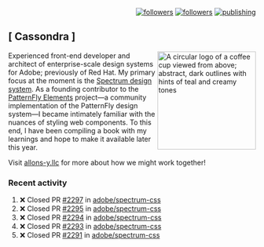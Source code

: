 <p align="right"><a rel="me" href="https://front-end.social/@castastrophe">
    <img alt="followers" title="Follow me on Mastodon" src="https://img.shields.io/mastodon/follow/109297102751309835?domain=https%3A%2F%2Ffront-end.social&label=Follow&logo=mastodon&logoColor=white&style=for-the-badge&labelColor=008080&color=006969"/></a>
  <a href="https://codepen.io/castastrophe/">
    <img alt="followers" title="Follow me on CodePen" src="https://img.shields.io/badge/16-1?color=640464&labelColor=7c007c&style=for-the-badge&logo=codepen&label=Follow"/></a>
<a href="https://castastrophe.medium.com/">
    <img alt="publishing" title="View articles on Medium" src="https://img.shields.io/badge/107-1?color=666&labelColor=444&label=subscribe&logo=medium&logoColor=white&style=for-the-badge"/></a>
</p>

## [&nbsp;Cassondra&nbsp;]

<img align="right" src="https://github-production-user-asset-6210df.s3.amazonaws.com/1840295/253016758-ba468774-1cd3-42c2-8f43-947b5eeb5edf.png" height="200" alt="A circular logo of a coffee cup viewed from above; abstract, dark outlines with hints of teal and creamy tones">

Experienced front-end developer and architect of enterprise-scale design systems for Adobe; previously of Red Hat. My primary focus at the moment is the [Spectrum design system](https://github.com/adobe/spectrum-css). As a founding contributor to the [PatternFly&nbsp;Elements](https://github.com/patternfly/patternfly-elements) project&mdash;a community implementation of the PatternFly design system&mdash;I became intimately familiar with the nuances of styling web components. To this end, I have been compiling a book with my learnings and hope to make it available later this year.

Visit [allons-y.llc](http://allons-y.llc/) for more about how we might work together!

### Recent activity

<!--START_SECTION:activity-->
1. ❌ Closed PR [#2297](https://github.com/adobe/spectrum-css/pull/2297) in [adobe/spectrum-css](https://github.com/adobe/spectrum-css)
2. ❌ Closed PR [#2295](https://github.com/adobe/spectrum-css/pull/2295) in [adobe/spectrum-css](https://github.com/adobe/spectrum-css)
3. ❌ Closed PR [#2294](https://github.com/adobe/spectrum-css/pull/2294) in [adobe/spectrum-css](https://github.com/adobe/spectrum-css)
4. ❌ Closed PR [#2293](https://github.com/adobe/spectrum-css/pull/2293) in [adobe/spectrum-css](https://github.com/adobe/spectrum-css)
5. ❌ Closed PR [#2291](https://github.com/adobe/spectrum-css/pull/2291) in [adobe/spectrum-css](https://github.com/adobe/spectrum-css)
<!--END_SECTION:activity-->
